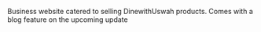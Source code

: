 Business website catered to selling DinewithUswah products. Comes with a blog feature on the upcoming update
